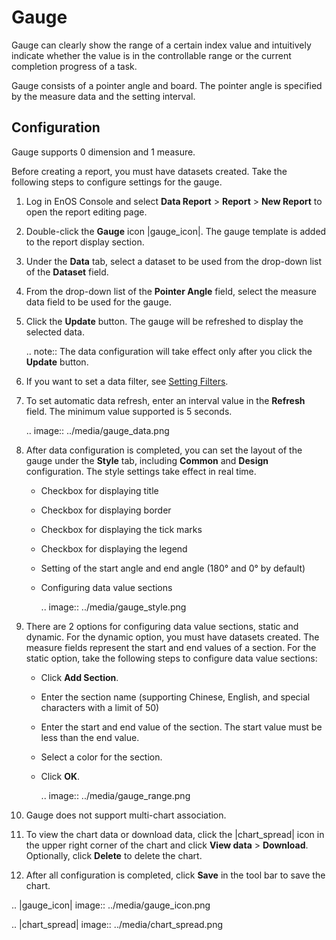 # Gauge

Gauge can clearly show the range of a certain index value and intuitively indicate whether the value is in the controllable range or the current completion progress of a task.

Gauge consists of a pointer angle and board. The pointer angle is specified by the measure data and the setting interval.

## Configuration

Gauge supports 0 dimension and 1 measure.

Before creating a report, you must have datasets created. Take the following steps to configure settings for the gauge.

1. Log in EnOS Console and select **Data Report** > **Report** > **New Report** to open the report editing page.

2. Double-click the **Gauge** icon |gauge_icon|. The gauge template is added to the report display section.

3. Under the **Data** tab, select a dataset to be used from the drop-down list of the **Dataset** field.

4. From the drop-down list of the **Pointer Angle** field, select the measure data field to be used for the gauge.

5. Click the **Update** button. The gauge will be refreshed to display the selected data.

   .. note:: The data configuration will take effect only after you click the **Update** button.

6. If you want to set a data filter, see [Setting Filters](filter).

7. To set automatic data refresh, enter an interval value in the **Refresh** field. The minimum value supported is 5 seconds.

   .. image:: ../media/gauge_data.png

8. After data configuration is completed, you can set the layout of the gauge under the **Style** tab, including **Common** and **Design** configuration. The style settings take effect in real time.

   - Checkbox for displaying title

   - Checkbox for displaying border

   -  Checkbox for displaying the tick marks

   - Checkbox for displaying the legend

   - Setting of the start angle and end angle (180° and 0° by default)

   - Configuring data value sections

     .. image:: ../media/gauge_style.png

9. There are 2 options for configuring data value sections, static and dynamic. For the dynamic option, you must have datasets created. The measure fields represent the start and end values of a section. For the static option, take the following steps to configure data value sections:

   - Click **Add Section**.

   - Enter the section name (supporting Chinese, English, and special characters with a limit of 50)

   - Enter the start and end value of the section. The start value must be less than the end value.

   - Select a color for the section.

   - Click **OK**.

     .. image:: ../media/gauge_range.png
        

10. Gauge does not support multi-chart association.

11. To view the chart data or download data, click the |chart_spread| icon in the upper right corner of the chart and click **View data** > **Download**. Optionally, click **Delete** to delete the chart.

12. After all configuration is completed, click **Save** in the tool bar to save the chart.

.. |gauge_icon| image:: ../media/gauge_icon.png

.. |chart_spread| image:: ../media/chart_spread.png

<!--end-->
